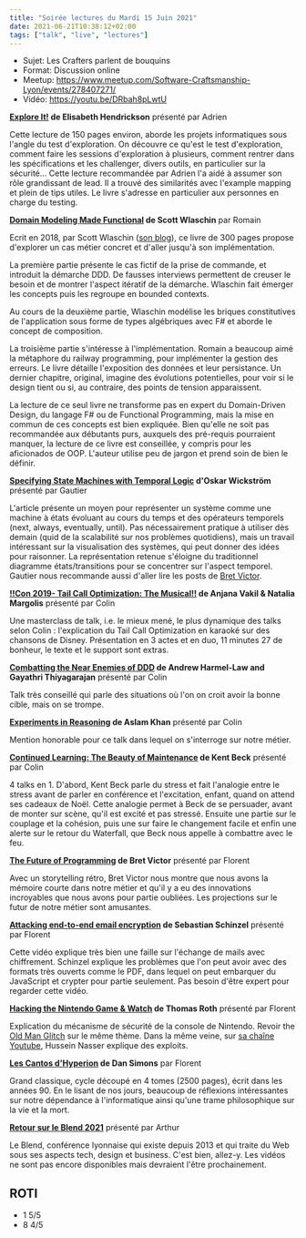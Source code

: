 ```yaml
---
title: "Soirée lectures du Mardi 15 Juin 2021"
date: 2021-06-21T10:38:12+02:00
tags: ["talk", "live", "lectures"]
---
```


- Sujet: Les Crafters parlent de bouquins
- Format: Discussion online
- Meetup: https://www.meetup.com/Software-Craftsmanship-Lyon/events/278407271/
- Vidéo: https://youtu.be/DRbah8pLwtU

**[Explore It!](https://pragprog.com/titles/ehxta/explore-it/) de Elisabeth Hendrickson** présenté par Adrien

Cette lecture de 150 pages environ, aborde les projets informatiques sous l'angle du test d'exploration.
On découvre ce qu'est le test d'exploration, comment faire les sessions d'exploration à plusieurs, comment rentrer dans les spécifications et les challenger, divers outils, en particulier sur la sécurité...
Cette lecture recommandée par Adrien l'a aidé à assumer son rôle grandissant de lead.
Il a trouvé des similarités avec l'example mapping et plein de tips utiles.
Le livre s'adresse en particulier aux personnes en charge du testing.

**[Domain Modeling Made Functional](https://pragprog.com/titles/swdddf/domain-modeling-made-functional/) de Scott Wlaschin** par Romain

Ecrit en 2018, par Scott Wlaschin ([son blog](https://fsharpforfunandprofit.com/)), ce livre de 300 pages propose d'explorer un cas métier concret et d'aller jusqu'à son implémentation.

La première partie présente le cas fictif de la prise de commande, et introduit la démarche DDD.
De fausses interviews permettent de creuser le besoin et de montrer l'aspect itératif de la démarche.
Wlaschin fait émerger les concepts puis les regroupe en bounded contexts.

Au cours de la deuxième partie, Wlaschin modélise les briques constitutives de l'application sous forme de types algébriques avec F# et aborde le concept de composition.

La troisième partie s'intéresse à l'implémentation.
Romain a beaucoup aimé la métaphore du railway programming, pour implémenter la gestion des erreurs.
Le livre détaille l'exposition des données et leur persistance.
Un dernier chapitre, original, imagine des évolutions potentielles, pour voir si le design tient ou si, au contraire, des points de tension apparaissent.

La lecture de ce seul livre ne transforme pas en expert du Domain-Driven Design, du langage F# ou de Functional Programming, mais la mise en commun de ces concepts est bien expliquée.
Bien qu'elle ne soit pas recommandée aux débutants purs, auxquels des pré-requis pourraient manquer, la lecture de ce livre est conseillée, y compris pour les aficionados de OOP.
L'auteur utilise peu de jargon et prend soin de bien le définir.

**[Specifying State Machines with Temporal Logic](https://wickstrom.tech/programming/2021/05/03/specifying-state-machines-with-temporal-logic.html) d'Oskar Wickström** présenté par Gautier

L'article présente un moyen pour représenter un système comme une machine à états évoluant au cours du temps et des opérateurs temporels (next, always, eventually, until).
Pas nécessairement pratique à utiliser dès demain (quid de la scalabilité sur nos problèmes quotidiens), mais un travail intéressant sur la visualisation des systèmes, qui peut donner des idées pour raisonner.
La représentation retenue s'éloigne du traditionnel diagramme états/transitions pour se concentrer sur l'aspect temporel.
Gautier nous recommande aussi d'aller lire les posts de [Bret Victor](http://worrydream.com/).

**[!!Con 2019- Tail Call Optimization: The Musical!!](https://www.youtube.com/watch?v=-PX0BV9hGZY) de Anjana Vakil & Natalia Margolis** présenté par Colin

Une masterclass de talk, i.e. le mieux mené, le plus dynamique des talks selon Colin : l'explication du Tail Call Optimization en karaoké sur des chansons de Disney.
Présentation en 3 actes et en duo, 11 minutes 27 de bonheur, le texte et le support sont extras.

**[Combatting the Near Enemies of DDD](https://www.youtube.com/watch?v=4yr130f-1FE) de Andrew Harmel-Law and Gayathri Thiyagarajan** présenté par Colin

Talk très conseillé qui parle des situations où l'on on croit avoir la bonne cible, mais on se trompe.

**[Experiments in Reasoning](https://www.youtube.com/watch?v=uvOZisJWqg0) de Aslam Khan** présenté par Colin

Mention honorable pour ce talk dans lequel on s'interroge sur notre métier.

**[Continued Learning: The Beauty of Maintenance](https://www.youtube.com/watch?v=3gib0hKYjB0) de Kent Beck** présenté par Colin

4 talks en 1. D'abord, Kent Beck parle du stress et fait l'analogie entre le stress avant de parler en conférence et l'excitation, enfant, quand on attend ses cadeaux de Noël.
Cette analogie permet à Beck de se persuader, avant de monter sur scène, qu'il est excité et pas stressé.
Ensuite une partie sur le couplage et la cohésion, puis une sur faire le changement facile et enfin une alerte sur le retour du Waterfall, que Beck nous appelle à combattre avec le feu.

**[The Future of Programming](https://www.youtube.com/watch?v=8pTEmbeENF4) de Bret Victor** présenté par Florent

Avec un storytelling rétro, Bret Victor nous montre que nous avons la mémoire courte dans notre métier et qu'il y a eu des innovations incroyables que nous avons pour partie oubliées.
Les projections sur le futur de notre métier sont amusantes.

**[Attacking end-to-end email encryption](https://media.ccc.de/v/35c3-9463-attacking_end-to-end_email_encryption) de Sebastian Schinzel** présenté par Florent

Cette vidéo explique très bien une faille sur l'échange de mails avec chiffrement.
Schinzel explique les problèmes que l'on peut avoir avec des formats très ouverts comme le PDF, dans lequel on peut embarquer du JavaScript et crypter pour partie seulement.
Pas besoin d'être expert pour regarder cette vidéo.

**[Hacking the Nintendo Game & Watch](https://media.ccc.de/v/rc3-11527-hacking_the_nintendo_game_watch) de Thomas Roth** présenté par Florent

Explication du mécanisme de sécurité de la console de Nintendo.
Revoir the [Old Man Glitch](https://www.youtube.com/watch?v=NU-lcw8-G-c) sur le même thème. Dans la même veine, sur [sa chaîne Youtube](https://www.youtube.com/c/HusseinNasser-software-engineering), Hussein Nasser explique des exploits.

**[Les Cantos d'Hyperion](https://fr.wikipedia.org/wiki/Les_Cantos_d%27Hyp%C3%A9rion) de Dan Simons** par Florent

Grand classique, cycle découpé en 4 tomes (2500 pages), écrit dans les années 90.
En le lisant de nos jours, beaucoup de réflexions intéressantes sur notre dépendance à l'informatique ainsi qu'une trame philosophique sur la vie et la mort.

**[Retour sur le Blend 2021](https://www.blendwebmix.com/)** présenté par Arthur

Le Blend, conférence lyonnaise qui existe depuis 2013 et qui traite du  Web sous ses aspects tech, design et business.
C'est bien, allez-y.
Les vidéos ne sont pas encore disponibles mais devraient l'être prochainement.

## ROTI

- 1 5/5
- 8 4/5
